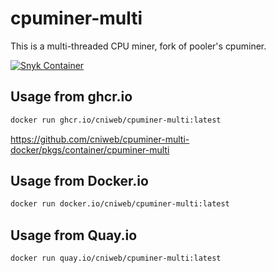 # cpuminer-multi

This is a multi-threaded CPU miner, fork of pooler's cpuminer.

[![Snyk Container](https://github.com/cniweb/cpuminer-multi-docker/actions/workflows/snyk-container-analysis.yml/badge.svg)](https://github.com/cniweb/cpuminer-multi-docker/actions/workflows/snyk-container-analysis.yml)

## Usage from ghcr.io

```bash
docker run ghcr.io/cniweb/cpuminer-multi:latest
```

<https://github.com/cniweb/cpuminer-multi-docker/pkgs/container/cpuminer-multi>

## Usage from Docker.io

```bash
docker run docker.io/cniweb/cpuminer-multi:latest
```

## Usage from Quay.io

```bash
docker run quay.io/cniweb/cpuminer-multi:latest
```
